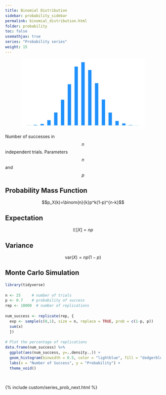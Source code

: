 ```yaml
---
title: Binomial Distribution
sidebar: probability_sidebar
permalink: binomial_distribution.html
folder: probability
toc: false
usemathjax: true
series: "Probability series"
weight: 15
---
```



<p align="center">
  <img src="images/prob/binomial.png" style="width:400px;height:auto;"/>
</p>

Number of successes in $$n$$ independent trials.
Parameters $$n$$ and $$p$$

## Probability Mass Function

$$p_X(k)=\binom{n}{k}p^k(1-p)^{n-k}$$

## Expectation

$$\mathbb{E}[X]=np$$

## Variance

$$\mathrm{var}(X)=np(1-p)$$

## Monte Carlo Simulation

```r
library(tidyverse)

n <- 25     # number of trials
p <- 0.7    # probability of success
rep <- 10000  # number of replications

num_success <- replicate(rep, {
  exp <- sample(c(0,1), size = n, replace = TRUE, prob = c(1-p, p))
  sum(x)
  })

# Plot the percentage of replications
data.frame(num_success) %>%
  ggplot(aes(num_success, y=..density..)) +
  geom_histogram(binwidth = 0.5, color = "lightblue", fill = "dodgerblue") +
  labs(x = "Number of Success", y = "Probability") +
  theme_void()
```
<br>

{% include custom/series_prob_next.html %}
